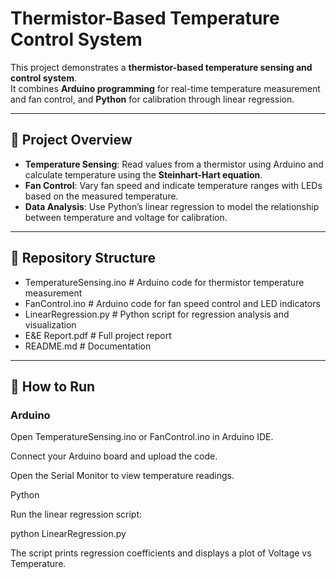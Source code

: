 # Thermistor-Based Temperature Control System

This project demonstrates a **thermistor-based temperature sensing and control system**.  
It combines **Arduino programming** for real-time temperature measurement and fan control, and **Python** for calibration through linear regression.

---

## 📖 Project Overview
- **Temperature Sensing**: Read values from a thermistor using Arduino and calculate temperature using the **Steinhart-Hart equation**.  
- **Fan Control**: Vary fan speed and indicate temperature ranges with LEDs based on the measured temperature.  
- **Data Analysis**: Use Python’s linear regression to model the relationship between temperature and voltage for calibration.

---

## 📂 Repository Structure
- TemperatureSensing.ino # Arduino code for thermistor temperature measurement
- FanControl.ino # Arduino code for fan speed control and LED indicators
- LinearRegression.py # Python script for regression analysis and visualization
- E&E Report.pdf # Full project report
- README.md # Documentation
---
## 🚀 How to Run
### Arduino
Open TemperatureSensing.ino or FanControl.ino in Arduino IDE.

Connect your Arduino board and upload the code.

Open the Serial Monitor to view temperature readings.

Python

Run the linear regression script:

python LinearRegression.py


The script prints regression coefficients and displays a plot of Voltage vs Temperature.
